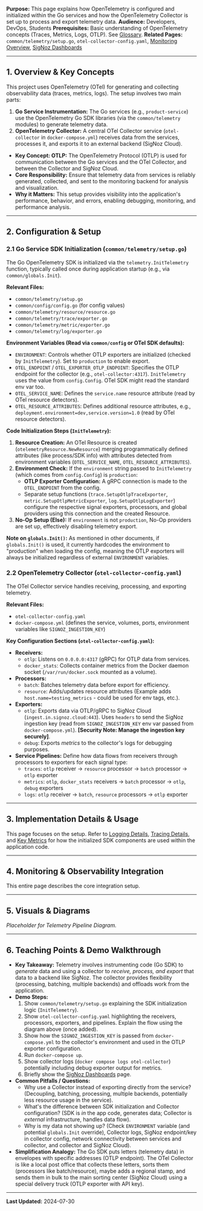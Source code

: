 **Purpose:** This page explains how OpenTelemetry is configured and initialized within the Go services and how the OpenTelemetry Collector is set up to process and export telemetry data.
**Audience:** Developers, DevOps, Students
**Prerequisites:** Basic understanding of OpenTelemetry concepts (Traces, Metrics, Logs, OTLP). See [Glossary](../Glossary.md).
**Related Pages:** `common/telemetry/setup.go`, `otel-collector-config.yaml`, [Monitoring Overview](./README.md), [SigNoz Dashboards](./SigNoz%20Dashboards.md)

---

## 1. Overview & Key Concepts

This project uses OpenTelemetry (OTel) for generating and collecting observability data (traces, metrics, logs). The setup involves two main parts:

1.  **Go Service Instrumentation:** The Go services (e.g., `product-service`) use the OpenTelemetry Go SDK libraries (via the `common/telemetry` modules) to generate telemetry data.
2.  **OpenTelemetry Collector:** A central OTel Collector service (`otel-collector` in `docker-compose.yml`) receives data from the services, processes it, and exports it to an external backend (SigNoz Cloud).

*   **Key Concept: OTLP:** The OpenTelemetry Protocol (OTLP) is used for communication between the Go services and the OTel Collector, and between the Collector and SigNoz Cloud.
*   **Core Responsibility:** Ensure that telemetry data from services is reliably generated, collected, and sent to the monitoring backend for analysis and visualization.
*   **Why it Matters:** This setup provides visibility into the application's performance, behavior, and errors, enabling debugging, monitoring, and performance analysis.

---

## 2. Configuration & Setup

### 2.1 Go Service SDK Initialization (`common/telemetry/setup.go`)

The Go OpenTelemetry SDK is initialized via the `telemetry.InitTelemetry` function, typically called once during application startup (e.g., via `common/globals.Init`).

**Relevant Files:**
*   `common/telemetry/setup.go`
*   `common/config/config.go` (for config values)
*   `common/telemetry/resource/resource.go`
*   `common/telemetry/trace/exporter.go`
*   `common/telemetry/metric/exporter.go`
*   `common/telemetry/log/exporter.go`

**Environment Variables (Read via `common/config` or OTel SDK defaults):**
*   `ENVIRONMENT`: Controls whether OTLP exporters are initialized (checked by `InitTelemetry`). Set to `production` to enable export.
*   `OTEL_ENDPOINT` / `OTEL_EXPORTER_OTLP_ENDPOINT`: Specifies the OTLP endpoint for the collector (e.g., `otel-collector:4317`). `InitTelemetry` uses the value from `config.Config`. OTel SDK might read the standard env var too.
*   `OTEL_SERVICE_NAME`: Defines the `service.name` resource attribute (read by OTel resource detectors).
*   `OTEL_RESOURCE_ATTRIBUTES`: Defines additional resource attributes, e.g., `deployment.environment=dev,service.version=1.0` (read by OTel resource detectors).

**Code Initialization Steps (`InitTelemetry`):**
1.  **Resource Creation:** An OTel Resource is created (`otelemetryResource.NewResource`) merging programmatically defined attributes (like process/SDK info) with attributes detected from environment variables (`OTEL_SERVICE_NAME`, `OTEL_RESOURCE_ATTRIBUTES`).
2.  **Environment Check:** If the `environment` string passed to `InitTelemetry` (which comes from `config.Config`) is `production`:
    *   **OTLP Exporter Configuration:** A gRPC connection is made to the `OTEL_ENDPOINT` from the config.
    *   Separate setup functions (`trace.SetupOtlpTraceExporter`, `metric.SetupOtlpMetricExporter`, `log.SetupOtlpLogExporter`) configure the respective signal exporters, processors, and global providers using this connection and the created Resource.
3.  **No-Op Setup (Else):** If `environment` is not `production`, No-Op providers are set up, effectively disabling telemetry export.

**Note on `globals.Init()`:** As mentioned in other documents, if `globals.Init()` is used, it currently hardcodes the environment to "production" when loading the config, meaning the OTLP exporters will always be initialized regardless of external `ENVIRONMENT` variables.

### 2.2 OpenTelemetry Collector (`otel-collector-config.yaml`)

The OTel Collector service handles receiving, processing, and exporting telemetry.

**Relevant Files:**
*   `otel-collector-config.yaml`
*   `docker-compose.yml` (defines the service, volumes, ports, environment variables like `SIGNOZ_INGESTION_KEY`)

**Key Configuration Sections (`otel-collector-config.yaml`):**

*   **Receivers:**
    *   `otlp`: Listens on `0.0.0.0:4317` (gRPC) for OTLP data from services.
    *   `docker_stats`: Collects container metrics from the Docker daemon socket (`/var/run/docker.sock` mounted as a volume).
*   **Processors:**
    *   `batch`: Batches telemetry data before export for efficiency.
    *   `resource`: Adds/updates resource attributes (Example adds `host.name=testing_metrics` - could be used for env tags, etc.).
*   **Exporters:**
    *   `otlp`: Exports data via OTLP/gRPC to SigNoz Cloud (`ingest.in.signoz.cloud:443`). Uses `headers` to send the SigNoz ingestion key (read from `SIGNOZ_INGESTION_KEY` env var passed from `docker-compose.yml`). **[Security Note: Manage the ingestion key securely]**.
    *   `debug`: Exports *metrics* to the collector's logs for debugging purposes.
*   **Service Pipelines:** Define how data flows from receivers through processors to exporters for each signal type:
    *   `traces`: `otlp` receiver -> `resource` processor -> `batch` processor -> `otlp` exporter
    *   `metrics`: `otlp`, `docker_stats` receivers -> `batch` processor -> `otlp`, `debug` exporters
    *   `logs`: `otlp` receiver -> `batch`, `resource` processors -> `otlp` exporter

---

## 3. Implementation Details & Usage

This page focuses on the setup. Refer to [Logging Details](./Logging%20Details.md), [Tracing Details](./Tracing%20Details.md), and [Key Metrics](./Key%20Metrics.md) for how the initialized SDK components are used within the application code.

---

## 4. Monitoring & Observability Integration

This entire page describes the core integration setup.

---

## 5. Visuals & Diagrams

<!-- 
[USER ACTION REQUIRED]
Export the diagram from ../assets/diagrams/telemetry_pipeline.excalidraw to PNG or SVG,
place it in ../assets/images/ or ../assets/diagrams/, 
and update the link below.

Example Markdown:
![Telemetry Pipeline Diagram](../assets/images/telemetry_pipeline.png)
*Fig 1: Telemetry Pipeline Diagram.*
-->

*Placeholder for Telemetry Pipeline Diagram.*

---

## 6. Teaching Points & Demo Walkthrough

*   **Key Takeaway:** Telemetry involves instrumenting code (Go SDK) to *generate* data and using a collector to *receive, process, and export* that data to a backend like SigNoz. The collector provides flexibility (processing, batching, multiple backends) and offloads work from the application.
*   **Demo Steps:**
    1.  Show `common/telemetry/setup.go` explaining the SDK initialization logic (`InitTelemetry`).
    2.  Show `otel-collector-config.yaml` highlighting the receivers, processors, exporters, and pipelines. Explain the flow using the diagram above (once added).
    3.  Show how the `SIGNOZ_INGESTION_KEY` is passed from `docker-compose.yml` to the collector's environment and used in the OTLP exporter configuration.
    4.  Run `docker-compose up`.
    5.  Show collector logs (`docker compose logs otel-collector`) potentially including debug exporter output for metrics.
    6.  Briefly show the [SigNoz Dashboards](./SigNoz%20Dashboards.md) page.
*   **Common Pitfalls / Questions:**
    *   Why use a Collector instead of exporting directly from the service? (Decoupling, batching, processing, multiple backends, potentially less resource usage in the service).
    *   What's the difference between SDK initialization and Collector configuration? (SDK is *in* the app code, generates data; Collector is *external* infrastructure, handles data flow).
    *   Why is my data not showing up? (Check `ENVIRONMENT` variable (and potential `globals.Init` override), Collector logs, SigNoz endpoint/key in collector config, network connectivity between services and collector, and collector and SigNoz Cloud).
*   **Simplification Analogy:** The Go SDK puts letters (telemetry data) in envelopes with specific addresses (OTLP endpoint). The OTel Collector is like a local post office that collects these letters, sorts them (processors like batch/resource), maybe adds a regional stamp, and sends them in bulk to the main sorting center (SigNoz Cloud) using a special delivery truck (OTLP exporter with API key).

---

**Last Updated:** 2024-07-30
